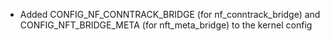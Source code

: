 - Added CONFIG_NF_CONNTRACK_BRIDGE (for nf_conntrack_bridge) and CONFIG_NFT_BRIDGE_META (for nft_meta_bridge) to the kernel config
